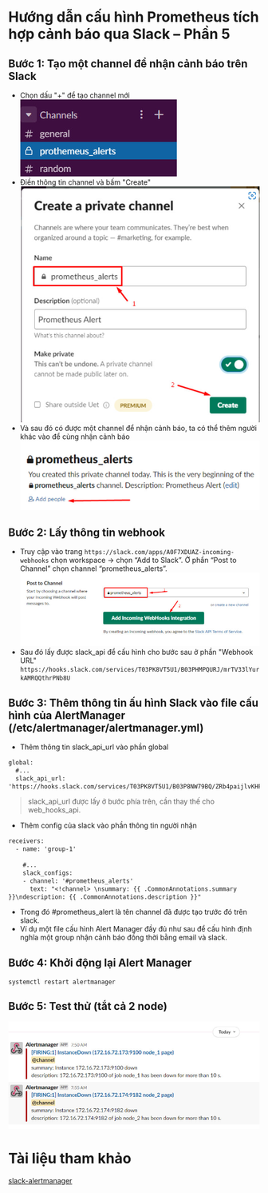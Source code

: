 # Hướng dẫn cấu hình Prometheus tích hợp cảnh báo qua Slack – Phần 5

## Bước 1: Tạo một channel để nhận cảnh báo trên Slack
* Chọn dấu "+" để tạo channel mới    
![](../C%C3%A0i%20%C4%91%E1%BA%B7t%20Prometheus/image/ima23.jpg)      
* Điền thông tin channel và bấm "Create"    
![](../C%C3%A0i%20%C4%91%E1%BA%B7t%20Prometheus/image/ima24.jpg)           
* Và sau đó có được một channel để nhận cảnh báo, ta có thể thêm người khác vào để cùng nhận cảnh báo       
![](../C%C3%A0i%20%C4%91%E1%BA%B7t%20Prometheus/image/ima25.jpg)      

## Bước 2: Lấy thông tin webhook
* Truy cập vào trang `https://slack.com/apps/A0F7XDUAZ-incoming-webhooks` chọn workspace -> chọn “Add to Slack”. Ở phần “Post to Channel” chọn channel “prometheus_alerts”.
![](../C%C3%A0i%20%C4%91%E1%BA%B7t%20Prometheus/image/ima26.jpg)      
* Sau đó lấy được slack_api để cấu hình cho bước sau ở phần "Webhook URL"  
`https://hooks.slack.com/services/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`    

## Bước 3: Thêm thông tin ấu hình Slack vào file cấu hình của AlertManager (/etc/alertmanager/alertmanager.yml)
* Thêm thông tin slack_api_url vào phần global
```
global:
  #...
  slack_api_url: 'https://hooks.slack.com/services/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'    
```      
> slack_api_url được lấy ở bước phía trên, cần thay thế cho web_hooks_api.   
* Thêm config của slack vào phần thông tin người nhận
```
receivers:
  - name: 'group-1'

    #...
    slack_configs:
    - channel: '#prometheus_alerts'
      text: "<!channel> \nsummary: {{ .CommonAnnotations.summary }}\ndescription: {{ .CommonAnnotations.description }}"
```
* Trong đó #prometheus_alert là tên channel đã được tạo trước đó trên slack.
* Ví dụ một file cấu hình Alert Manager đầy đủ như sau để cấu hình định nghĩa một group nhận cảnh báo đồng thời bằng email và slack.
## Bước 4: Khởi động lại Alert Manager
```
systemctl restart alertmanager
```
## Bước 5: Test thử (tắt cả 2 node)
![](../C%C3%A0i%20%C4%91%E1%BA%B7t%20Prometheus/image/ima28.jpg)

# Tài liệu tham khảo 
[slack-alertmanager](https://hocchudong.com/huong-dan-cau-hinh-prometheus-tich-hop-canh-bao-qua-slack-phan-5/)
